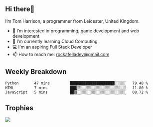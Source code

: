 ## Hi there👋
I’m Tom Harrison, a programmer from Leicester, United Kingdom.
- 👀 I’m interested in programming, game development and web development
- 🌱 I’m currently learning Cloud Computing
- 💻 I'm an aspiring Full Stack Developer
- 📫 How to reach me: [rockafelladev@gmail.com](rockafelladev@gmail.com)

## Weekly Breakdown

<!--START_SECTION:waka-->

```txt
Python       47 mins         ████████████████████░░░░░   79.48 %
HTML         7 mins          ███░░░░░░░░░░░░░░░░░░░░░░   11.80 %
JavaScript   5 mins          ██▒░░░░░░░░░░░░░░░░░░░░░░   08.72 %
```

<!--END_SECTION:waka-->

## Trophies

<img src="https://github-profile-trophy.vercel.app/?username=TomHarrison001&theme=nord&no-frame=true&margin-w=10&column=7" />
